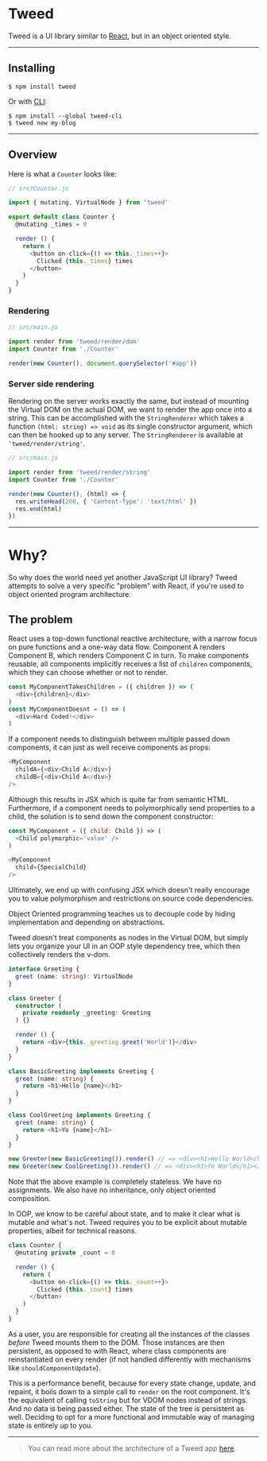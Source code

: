 # Tweed

Tweed is a UI library similar to [React](https://facebook.github.io/react/), but in an
object oriented style.

---

## Installing
```shell
$ npm install tweed
```

Or with [CLI](https://github.com/tweed/tweed-cli):

```shell
$ npm install --global tweed-cli
$ tweed new my-blog
```

---

## Overview

Here is what a `Counter` looks like:

```javascript
// src/Counter.js

import { mutating, VirtualNode } from 'tweed'

export default class Counter {
  @mutating _times = 0

  render () {
    return (
      <button on-click={() => this._times++}>
        Clicked {this._times} times
      </button>
    )
  }
}
```

### Rendering

```javascript
// src/main.js

import render from 'tweed/render/dom'
import Counter from './Counter'

render(new Counter(), document.querySelector('#app'))
```

### Server side rendering
Rendering on the server works exactly the same, but instead of mounting the Virtual DOM on
the actual DOM, we want to render the app once into a string. This can be accomplished
with the `StringRenderer` which takes a function `(html: string) => void` as its single
constructor argument, which can then be hooked up to any server. The `StringRenderer` is
available at `'tweed/render/string'`.

```javascript
// src/main.js

import render from 'tweed/render/string'
import Counter from './Counter'

render(new Counter(), (html) => {
  res.writeHead(200, { 'Content-Type': 'text/html' })
  res.end(html)
})
```

---

# Why?
So why does the world need yet another JavaScript UI library? Tweed attempts to solve a
very specific "problem" with React, if you're used to object oriented program
architecture.

## The problem
React uses a top-down functional reactive architecture, with a narrow focus on pure
functions and a one-way data flow. Component A renders Component B, which renders
Component C in turn. To make components reusable, all components implicitly receives a
list of `children` components, which they can choose whether or not to render.

```javascript
const MyComponentTakesChildren = ({ children }) => (
  <div>{children}</div>
)
const MyComponentDoesnt = () => (
  <div>Hard Coded!</div>
)
```

If a component needs to distinguish between multiple passed down components, it can just
as well receive components as props:

```javascript
<MyComponent
  childA={<div>Child A</div>}
  childB={<div>Child A</div>}
/>
```

Although this results in JSX which is quite far from semantic HTML. Furthermore, if a
component needs to polymorphically send properties to a child, the solution is to send
down the component constructor:

```javascript
const MyComponent = ({ child: Child }) => (
  <Child polymorphic='value' />
)

<MyComponent
  child={SpecialChild}
/>
```

Ultimately, we end up with confusing JSX which doesn't really encourage you to value
polymorphism and restrictions on source code dependencies.

Object Oriented programming teaches us to decouple code by hiding implementation and
depending on abstractions.

Tweed doesn't treat components as nodes in the Virtual DOM, but simply lets you organize
your UI in an OOP style dependency tree, which then collectively renders the v-dom.

```typescript
interface Greeting {
  greet (name: string): VirtualNode
}

class Greeter {
  constructor (
    private readonly _greeting: Greeting
  ) {}

  render () {
    return <div>{this._greeting.greet('World')}</div>
  }
}

class BasicGreeting implements Greeting {
  greet (name: string) {
    return <h1>Hello {name}</h1>
  }
}

class CoolGreeting implements Greeting {
  greet (name: string) {
    return <h1>Yo {name}</h1>
  }
}

new Greeter(new BasicGreeting()).render() // => <div><h1>Hello World</h1></div>
new Greeter(new CoolGreeting()).render() // => <div><h1>Yo World</h1></div>
```

Note that the above example is completely stateless. We have no assignments. We also have
no inheritance, only object oriented composition.

In OOP, we know to be careful about state, and to make it clear what is mutable and what's
not. Tweed requires you to be explicit about mutable properties, albeit for technical
reasons.

```typescript
class Counter {
  @mutating private _count = 0

  render () {
    return (
      <button on-click={() => this._count++}>
        Clicked {this._count} times
      </button>
    )
  }
}
```

As a user, you are responsible for creating all the instances of the classes _before_
Tweed mounts them to the DOM. Those instances are then persistent, as opposed to with
React, where class components are reinstantiated on every render (if not handled
differently with mechanisms like `shouldComponentUpdate`).

This is a performance benefit, because for every state change, update, and repaint, it
boils down to a simple call to `render` on the root component. It's the equivalent of
calling `toString` but for VDOM nodes instead of strings. And no data is being passed
either. The state of the tree is persistent as well. Deciding to opt for a more functional
and immutable way of managing state is entirely up to you.

---

> You can read more about the architecture of a Tweed app
> [here](https://medium.com/@emilniklas/e1a818bb314f).
